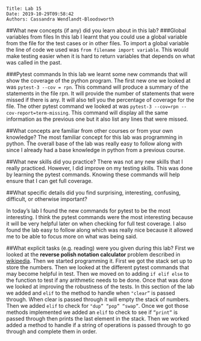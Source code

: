     Title: Lab 15
    Date: 2019-10-29T09:58:42
    Authors: Cassandra Wendlandt-Bloodsworth

##What new concepts (if any) did you learn about in this lab?
###Global variables from files
In this lab I learnt that you could use a global variable from the file for the test cases or in other files. To import a global variable the line of code we used was `from filename import variable`. This would make testing easier when it is hard to return variables that depends on what was called in the past.

###Pytest commands
In this lab we learnt some new commands that will show the coverage of the python program. The first new one we looked at was `pytest-3 --cov = rpn`. This command will produce a summary  of the statements in the file rpn. It will provide the number of statements that were missed if there is any. It will also tell you the percentage of coverage for the file. The other pytest command we looked at was `pytest-3 --cov=rpn --cov-report=term-missing`. This command will display all the same information as the previous one but it also list any lines that were missed.

##What concepts are familiar from other courses or from your own knowledge?
The most familiar concept for this lab was programming in python. The overall base of the lab was really easy to follow along with since I already had a base knowledge in python from a previous course.

##What new skills did you practice?
There was not any new skills that I really practiced. However, I did improve on my testing skills. This was done by learning the pytest commands. Knowing these commands will help ensure that I can get full coverage. 

##What specific details did you find surprising, interesting, confusing, difficult, or otherwise important?

In today’s lab I found the new commands for pytest to be the most interesting. I think the pytest commands were the most interesting because it will be very helpful later on when checking for full test coverage. I also found the lab easy to follow along which was really nice because it allowed me to be able to focus more on what was being said. 

##What explicit tasks (e.g. reading) were you given during this lab?
First we looked at the **reverse polish notation calculator** problem described in [wikipedia](https://en.wikipedia.org/wiki/Reverse_Polish_notation). Then we started programming it. First we got the stack set up to store the numbers. Then we looked at the different pytest commands that may become helpful in test. Then we moved on to adding `if elif else` to the function to test if any arithmetic needs to be done. Once that was done we looked at improving the robustness of the tests. In this section of the lab we added and `elif` to the method to handle when `"clear”` is passed through. When clear is passed through it will empty the stack of numbers. Then we added `elif` to check for `"dup” “pop” “swap”`. Once we got those methods implemented we added an `elif` to check to see if `”print”` is passed through then prints the last element in the stack. Then we worked added a method to handle if a string of operations is passed through to go through and complete them in order.


